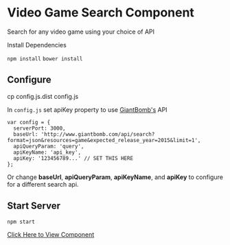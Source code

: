 # Video Game Search Component
Search for any video game using your choice of API

Install Dependencies

```npm install```
```bower install```

## Configure

cp config.js.dist config.js

In ```config.js``` set apiKey property to use [GiantBomb's](http://www.giantbomb.com/api/) API

```
var config = {
  serverPort: 3000,
  baseUrl: 'http://www.giantbomb.com/api/search?format=json&resources=game&expected_release_year=2015&limit=1',
  apiQueryParam: 'query',
  apiKeyName: 'api_key',
  apiKey: '123456789...' // SET THIS HERE
};
```

Or change **baseUrl**, **apiQueryParam**, **apiKeyName**,  and **apiKey** to configure for a different search api.


## Start Server

```npm start```

[Click Here to View Component  ](http://localhost:3000)
